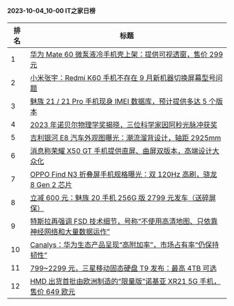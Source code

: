 #### 2023-10-04_10-00  IT之家日榜

| 排名 | 标题|
| --- | ---|
| 1 | [华为 Mate 60 微泵液冷手机壳上架：提供可视透窗，售价 299 元](https://www.ithome.com/0/722/898.htm) |
| 2 | [小米张宇：Redmi K60 手机不存在 9 月新机器切换屏幕型号问题](https://www.ithome.com/0/722/915.htm) |
| 3 | [魅族 21 / 21 Pro 手机现身 IMEI 数据库，预计提供多达 5 个版本](https://www.ithome.com/0/722/902.htm) |
| 4 | [2023 年诺贝尔物理学奖揭晓，三位科学家因阿秒光脉冲获奖](https://www.ithome.com/0/722/937.htm) |
| 5 | [吉利银河 E8 汽车外观图曝光：潮流溜背设计，轴距 2925mm](https://www.ithome.com/0/722/918.htm) |
| 6 | [消息称荣耀 X50 GT 手机提供直屏、曲屏双版本，高端设计大众化](https://www.ithome.com/0/722/892.htm) |
| 7 | [OPPO Find N3 折叠屏手机规格曝光：双 120Hz 高刷，骁龙 8 Gen 2 芯片](https://www.ithome.com/0/722/911.htm) |
| 8 | [立减 600 元：魅族 20 手机 256G 版 2799 元发车（送碎屏保）](https://www.ithome.com/0/722/919.htm) |
| 9 | [特斯拉再强调 FSD 技术细节，号称“不使用高清地图、只依靠神经网络和大量数据运作”](https://www.ithome.com/0/722/951.htm) |
| 10 | [Canalys：华为生态产品呈现“高附加率”，市场占有率“仍保持韧性”](https://www.ithome.com/0/722/929.htm) |
| 11 | [799~2299 元，三星移动固态硬盘 T9 发布：最高 4TB 可选](https://www.ithome.com/0/722/960.htm) |
| 12 | [HMD 出货首批由欧洲制造的“限量版”诺基亚 XR21 5G 手机，售价 649 欧元](https://www.ithome.com/0/722/947.htm) |
